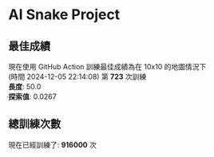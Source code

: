 
# AI Snake Project

## **最佳成績**











































































































































































































































現在使用 GitHub Action 訓練最佳成績為在 10x10 的地圖情況下  
(時間 2024-12-05 22:14:08) 第 **723** 次訓練  
**長度**: 50.0  
**探索值**: 0.0267























































































































































































































































































































































































































































































## 總訓練次數
現在已經訓練了: **916000** 次
